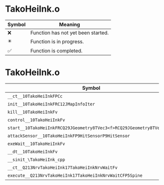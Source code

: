 # TakoHeiInk.o
| Symbol | Meaning 
| ------------- | ------------- 
| :x: | Function has not yet been started. 
| :eight_pointed_black_star: | Function is in progress. 
| :white_check_mark: | Function is completed. 


# TakoHeiInk.o
| Symbol | Decompiled? |
| ------------- | ------------- |
| `__ct__10TakoHeiInkFPCc` | :x: |
| `init__10TakoHeiInkFRC12JMapInfoIter` | :x: |
| `kill__10TakoHeiInkFv` | :x: |
| `control__10TakoHeiInkFv` | :x: |
| `start__10TakoHeiInkFRCQ29JGeometry8TVec3<f>RCQ29JGeometry8TVec3<f>b` | :x: |
| `attackSensor__10TakoHeiInkFP9HitSensorP9HitSensor` | :x: |
| `exeWait__10TakoHeiInkFv` | :x: |
| `__dt__10TakoHeiInkFv` | :x: |
| `__sinit_\TakoHeiInk_cpp` | :x: |
| `__ct__Q213NrvTakoHeiInk17TakoHeiInkNrvWaitFv` | :x: |
| `execute__Q213NrvTakoHeiInk17TakoHeiInkNrvWaitCFP5Spine` | :x: |
